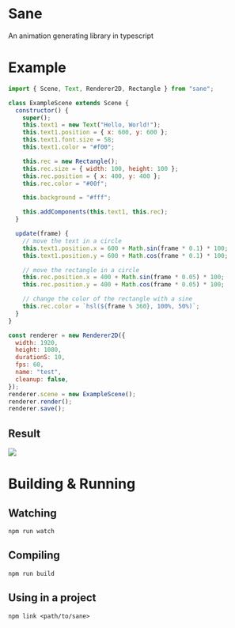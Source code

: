 # Sane
An animation generating library in typescript

# Example
```js
import { Scene, Text, Renderer2D, Rectangle } from "sane";

class ExampleScene extends Scene {
  constructor() {
    super();
    this.text1 = new Text("Hello, World!");
    this.text1.position = { x: 600, y: 600 };
    this.text1.font.size = 58;
    this.text1.color = "#f00";

    this.rec = new Rectangle();
    this.rec.size = { width: 100, height: 100 };
    this.rec.position = { x: 400, y: 400 };
    this.rec.color = "#00f";

    this.background = "#fff";

    this.addComponents(this.text1, this.rec);
  }

  update(frame) {
    // move the text in a circle
    this.text1.position.x = 600 + Math.sin(frame * 0.1) * 100;
    this.text1.position.y = 600 + Math.cos(frame * 0.1) * 100;

    // move the rectangle in a circle
    this.rec.position.x = 400 + Math.sin(frame * 0.05) * 100;
    this.rec.position.y = 400 + Math.cos(frame * 0.05) * 100;

    // change the color of the rectangle with a sine
    this.rec.color = `hsl(${frame % 360}, 100%, 50%)`;
  }
}

const renderer = new Renderer2D({
  width: 1920,
  height: 1080,
  durationS: 10,
  fps: 60,
  name: "test",
  cleanup: false,
});
renderer.scene = new ExampleScene();
renderer.render();
renderer.save();
```
## Result
![](https://i.imgur.com/hkS4cEb.gif)

# Building & Running

## Watching
```
npm run watch
```

## Compiling
```
npm run build
```

## Using in a project
```
npm link <path/to/sane>
```
